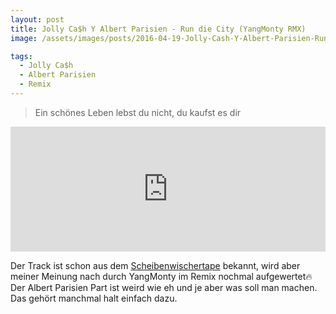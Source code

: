 ```yaml
---
layout: post
title: Jolly Ca$h Y Albert Parisien - Run die City (YangMonty RMX)
image: /assets/images/posts/2016-04-19-Jolly-Cash-Y-Albert-Parisien-Run-die-City.jpg

tags:
  - Jolly Ca$h
  - Albert Parisien
  - Remix
---
```

> Ein schönes Leben lebst du nicht, du kaufst es dir

<!--more-->
<iframe width="100%" height="200" scrolling="no" frameborder="no" src="https://w.soundcloud.com/player/?url=https%3A//api.soundcloud.com/tracks/250525922&amp;auto_play=false&amp;hide_related=false&amp;show_comments=true&amp;show_user=true&amp;show_reposts=false&amp;visual=true"></iframe>

Der Track ist schon aus dem [Scheibenwischertape](/2016/04/14/Scheibenwischergang-Scheibenwischer-Tape/) bekannt, wird aber meiner Meinung nach durch YangMonty im Remix nochmal aufgewertet:fire: Der Albert Parisien Part ist weird wie eh und je aber was soll man machen. Das gehört manchmal halt einfach dazu.
